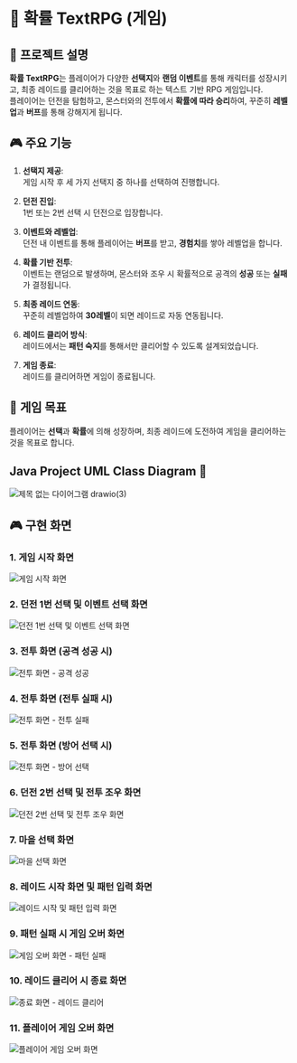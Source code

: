 # 🎲 확률 TextRPG (게임)

## 📝 프로젝트 설명
**확률 TextRPG**는 플레이어가 다양한 **선택지**와 **랜덤 이벤트**를 통해 캐릭터를 성장시키고, 최종 레이드를 클리어하는 것을 목표로 하는 텍스트 기반 RPG 게임입니다.  
플레이어는 던전을 탐험하고, 몬스터와의 전투에서 **확률에 따라 승리**하여, 꾸준히 **레벨업**과 **버프**를 통해 강해지게 됩니다.

## 🎮 주요 기능

1. **선택지 제공**:  
    게임 시작 후 세 가지 선택지 중 하나를 선택하여 진행합니다.
   
2. **던전 진입**:  
   1번 또는 2번 선택 시 던전으로 입장합니다.

3. **이벤트와 레벨업**:  
    던전 내 이벤트를 통해 플레이어는 **버프**를 받고, **경험치**를 쌓아 레벨업을 합니다.

4. **확률 기반 전투**:  
    이벤트는 랜덤으로 발생하며, 몬스터와 조우 시 확률적으로 공격의 **성공** 또는 **실패**가 결정됩니다.

5. **최종 레이드 연동**:  
    꾸준히 레벨업하여 **30레벨**이 되면 레이드로 자동 연동됩니다.

6. **레이드 클리어 방식**:  
    레이드에서는 **패턴 숙지**를 통해서만 클리어할 수 있도록 설계되었습니다.

7. **게임 종료**:  
    레이드를 클리어하면 게임이 종료됩니다.

## 🎯 게임 목표
플레이어는 **선택**과 **확률**에 의해 성장하며, 최종 레이드에 도전하여 게임을 클리어하는 것을 목표로 합니다.

## Java Project UML Class Diagram 📜

![제목 없는 다이어그램 drawio(3)](https://github.com/user-attachments/assets/1602b585-c122-4413-9a7c-28d52ffeaf50)

## 🎮 구현 화면

### 1. 게임 시작 화면
![게임 시작 화면](https://github.com/user-attachments/assets/d78ff539-b763-4f54-9126-07220e398743)

### 2. 던전 1번 선택 및 이벤트 선택 화면
![던전 1번 선택 및 이벤트 선택 화면](https://github.com/user-attachments/assets/e9ffe8f3-d18c-4766-8b0e-4c55848781d9)

### 3. 전투 화면 (공격 성공 시)
![전투 화면 - 공격 성공](https://github.com/user-attachments/assets/28e74591-712f-4609-bf3a-3273c7b0154e)

### 4. 전투 화면 (전투 실패 시)
![전투 화면 - 전투 실패](https://github.com/user-attachments/assets/79bd44e9-3410-4480-aa57-8a8f9744c616)

### 5. 전투 화면 (방어 선택 시)
![전투 화면 - 방어 선택](https://github.com/user-attachments/assets/879ef7e5-9e40-4432-b4a4-2597103a0e6c)

### 6. 던전 2번 선택 및 전투 조우 화면
![던전 2번 선택 및 전투 조우 화면](https://github.com/user-attachments/assets/c926f9d6-c66d-4c18-b53b-66063b96378e)

### 7. 마을 선택 화면
![마을 선택 화면](https://github.com/user-attachments/assets/b5fecd35-eaf7-45d8-a539-b981eb4e92d3)

### 8. 레이드 시작 화면 및 패턴 입력 화면
![레이드 시작 및 패턴 입력 화면](https://github.com/user-attachments/assets/624c469b-3c17-4309-ab7f-ebdd9b2cda79)

### 9. 패턴 실패 시 게임 오버 화면
![게임 오버 화면 - 패턴 실패](https://github.com/user-attachments/assets/4734e74a-adf9-47fd-ab4b-f83e1bd8dcf5)

### 10. 레이드 클리어 시 종료 화면
![종료 화면 - 레이드 클리어](https://github.com/user-attachments/assets/cf63e072-bbf5-4af3-86c0-52934ff3b373)

### 11. 플레이어 게임 오버 화면
![플레이어 게임 오버 화면](https://github.com/user-attachments/assets/6e5aa4d8-9405-4cb4-936e-583e5efd0fb9)
